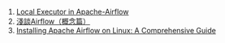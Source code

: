 1. [Local Executor in Apache-Airflow](https://medium.com/accredian/local-executor-in-apache-airflow-f8ce6773f1da) </br>
2. [淺談Airflow（概念篇）](https://medium.com/@jesshsieh9/%E8%B3%87%E6%96%99%E5%B7%A5%E7%A8%8B%E5%A4%A7%E5%B0%8F%E4%BA%8B-%E4%B8%89-%E6%B7%BA%E8%AB%87airflow-%E6%A6%82%E5%BF%B5%E7%AF%87-235ce3ce02d1) </br>
3. [Installing Apache Airflow on Linux: A Comprehensive Guide](https://medium.com/@maroofashraf987/installing-apache-airflow-on-linux-a-comprehensive-guide-5462b265e961) </br>
